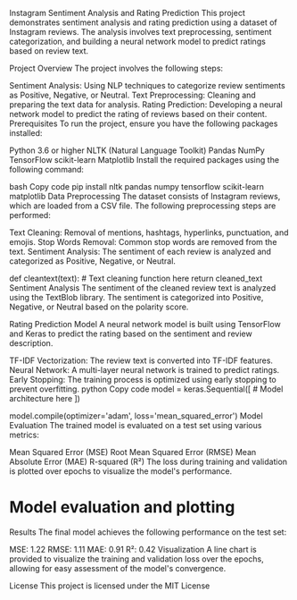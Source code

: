 Instagram Sentiment Analysis and Rating Prediction
This project demonstrates sentiment analysis and rating prediction using a dataset of Instagram reviews. The analysis involves text preprocessing, sentiment categorization, and building a neural network model to predict ratings based on review text.

Project Overview
The project involves the following steps:

Sentiment Analysis: Using NLP techniques to categorize review sentiments as Positive, Negative, or Neutral.
Text Preprocessing: Cleaning and preparing the text data for analysis.
Rating Prediction: Developing a neural network model to predict the rating of reviews based on their content.
Prerequisites
To run the project, ensure you have the following packages installed:

Python 3.6 or higher
NLTK (Natural Language Toolkit)
Pandas
NumPy
TensorFlow
scikit-learn
Matplotlib
Install the required packages using the following command:

bash
Copy code
pip install nltk pandas numpy tensorflow scikit-learn matplotlib
Data Preprocessing
The dataset consists of Instagram reviews, which are loaded from a CSV file. The following preprocessing steps are performed:

Text Cleaning: Removal of mentions, hashtags, hyperlinks, punctuation, and emojis.
Stop Words Removal: Common stop words are removed from the text.
Sentiment Analysis: The sentiment of each review is analyzed and categorized as Positive, Negative, or Neutral.

def cleantext(text):
    # Text cleaning function here
    return cleaned_text
Sentiment Analysis
The sentiment of the cleaned review text is analyzed using the TextBlob library. The sentiment is categorized into Positive, Negative, or Neutral based on the polarity score.

Rating Prediction Model
A neural network model is built using TensorFlow and Keras to predict the rating based on the sentiment and review description.

TF-IDF Vectorization: The review text is converted into TF-IDF features.
Neural Network: A multi-layer neural network is trained to predict ratings.
Early Stopping: The training process is optimized using early stopping to prevent overfitting.
python
Copy code
model = keras.Sequential([
    # Model architecture here
])

model.compile(optimizer='adam', loss='mean_squared_error')
Model Evaluation
The trained model is evaluated on a test set using various metrics:

Mean Squared Error (MSE)
Root Mean Squared Error (RMSE)
Mean Absolute Error (MAE)
R-squared (R²)
The loss during training and validation is plotted over epochs to visualize the model's performance.


# Model evaluation and plotting
Results
The final model achieves the following performance on the test set:

MSE: 1.22
RMSE: 1.11
MAE: 0.91
R²: 0.42
Visualization
A line chart is provided to visualize the training and validation loss over the epochs, allowing for easy assessment of the model's convergence.


License
This project is licensed under the MIT License 
